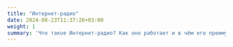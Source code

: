 ```yaml
---
title: "Интернет-радио"
date: 2024-08-23T11:37:26+03:00
weight: 1
summary: 'Что такое Интернет-радио? Как оно работает и в чём его преимущества? Как им пользоваться?'
---
```

